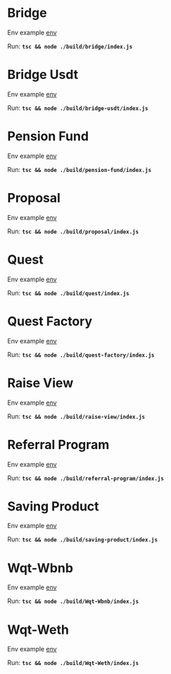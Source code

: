 # Bridge

Env example [env](https://github.com/WorkQuest/workers/blob/master/ci-scripts/roles/backend-update/templates/.env.bridge.j2)

Run: **`tsc && node ./build/bridge/index.js`**

# Bridge Usdt

Env example [env](https://github.com/WorkQuest/workers/blob/master/ci-scripts/roles/backend-update/templates/.env.bridgeUsdt.j2)

Run: **`tsc && node ./build/bridge-usdt/index.js`**

# Pension Fund

Env example [env](https://github.com/WorkQuest/workers/blob/master/ci-scripts/roles/backend-update/templates/.env.pensionFund.j2)

Run: **`tsc && node ./build/pension-fund/index.js`**

# Proposal

Env example [env](https://github.com/WorkQuest/workers/blob/master/ci-scripts/roles/backend-update/templates/.env.proposal.j2)

Run: **`tsc && node ./build/proposal/index.js`**

# Quest

Env example [env](https://github.com/WorkQuest/workers/blob/master/ci-scripts/roles/backend-update/templates/.env.quest.j2)

Run: **`tsc && node ./build/quest/index.js`**

# Quest Factory

Env example [env](https://github.com/WorkQuest/workers/blob/master/ci-scripts/roles/backend-update/templates/.env.questFactory.j2)

Run: **`tsc && node ./build/quest-factory/index.js`**

# Raise View

Env example [env](https://github.com/WorkQuest/workers/blob/master/ci-scripts/roles/backend-update/templates/.env.raiseView.j2)

Run: **`tsc && node ./build/raise-view/index.js`**

# Referral Program

Env example [env](https://github.com/WorkQuest/workers/blob/master/ci-scripts/roles/backend-update/templates/.env.referralProgram.j2)

Run: **`tsc && node ./build/referral-program/index.js`**

# Saving Product

Env example [env](https://github.com/WorkQuest/workers/blob/master/ci-scripts/roles/backend-update/templates/.env.savingProduct.j2)

Run: **`tsc && node ./build/saving-product/index.js`**

# Wqt-Wbnb

Env example [env](https://github.com/WorkQuest/workers/blob/master/ci-scripts/roles/backend-update/templates/.env.WqtWbnb.j2)

Run: **`tsc && node ./build/Wqt-Wbnb/index.js`**

# Wqt-Weth

Env example [env](https://github.com/WorkQuest/workers/blob/master/ci-scripts/roles/backend-update/templates/.env.WqtWeth.j2)

Run: **`tsc && node ./build/Wqt-Weth/index.js`**
